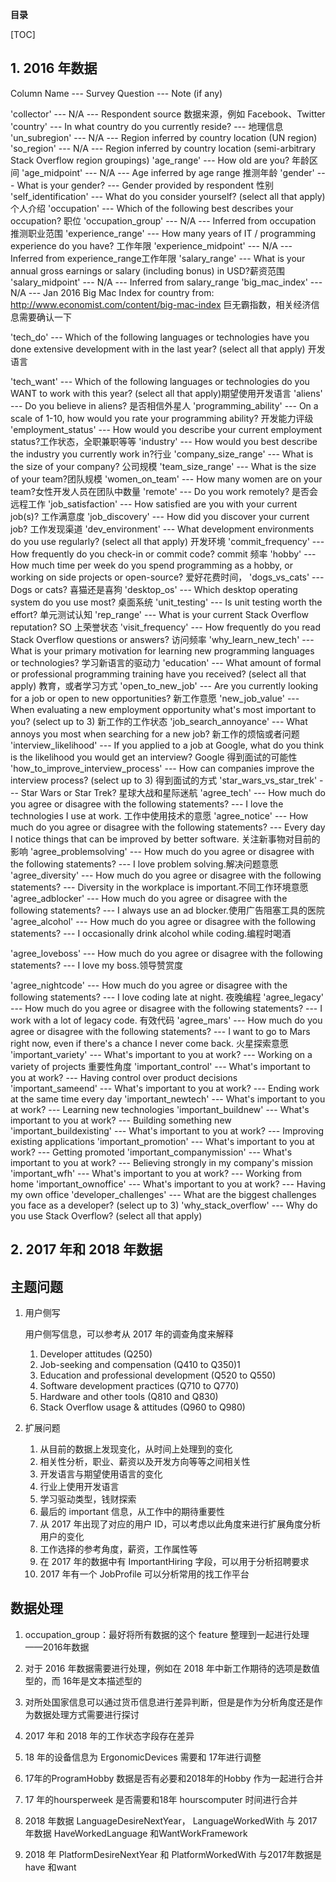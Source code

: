 **目录**

[TOC]

## 1. 2016 年数据

Column Name --- Survey Question --- Note (if any)

'collector' --- N/A --- Respondent source   数据来源，例如 Facebook、Twitter
'country' --- In what country do you currently reside? --- 地理信息
'un_subregion' --- N/A --- Region inferred by country location (UN region)
'so_region' --- N/A --- Region inferred by country location (semi-arbitrary Stack Overflow region groupings)
'age_range' --- How old are you? 年龄区间
'age_midpoint' --- N/A --- Age inferred by age range 推测年龄
'gender' --- What is your gender? --- Gender provided by respondent	性别
'self_identification' --- What do you consider yourself? (select all that apply)	个人介绍
'occupation' --- Which of the following best describes your occupation?	职位
'occupation_group' --- N/A --- Inferred from occupation  推测职业范围
'experience_range' --- How many years of IT / programming experience do you have? 工作年限
'experience_midpoint' --- N/A --- Inferred from experience_range工作年限
'salary_range' --- What is your annual gross earnings or salary (including bonus) in USD?薪资范围
'salary_midpoint' --- N/A --- Inferred from salary_range
'big_mac_index' --- N/A --- Jan 2016 Big Mac Index for country from: http://www.economist.com/content/big-mac-index  巨无霸指数，相关经济信息需要确认一下

'tech_do' --- Which of the following languages or technologies have you done extensive development with in the last year? (select all that apply)  开发语言

'tech_want' --- Which of the following languages or technologies do you WANT to work with this year? (select all that apply)期望使用开发语言
'aliens' --- Do you believe in aliens? 是否相信外星人
'programming_ability' --- On a scale of 1-10, how would you rate your programming ability? 开发能力评级
'employment_status' --- How would you describe your current employment status?工作状态，全职兼职等等
'industry' --- How would you best describe the industry you currently work in?行业
'company_size_range' --- What is the size of your company?	公司规模
'team_size_range' --- What is the size of your team?团队规模
'women_on_team' --- How many women are on your team?女性开发人员在团队中数量
'remote' --- Do you work remotely? 是否会远程工作
'job_satisfaction' --- How satisfied are you with your current job(s)?  工作满意度
'job_discovery' --- How did you discover your current job? 工作发现渠道
'dev_environment' --- What development environments do you use regularly? (select all that apply) 开发环境
'commit_frequency' --- How frequently do you check-in or commit code? commit 频率
'hobby' --- How much time per week do you spend programming as a hobby, or working on side projects or open-source? 爱好花费时间，
'dogs_vs_cats' --- Dogs or cats? 喜猫还是喜狗
'desktop_os' --- Which desktop operating system do you use most? 桌面系统
'unit_testing' --- Is unit testing worth the effort? 单元测试认知
'rep_range' --- What is your current Stack Overflow reputation?  SO 上荣誉状态
'visit_frequency' --- How frequently do you read Stack Overflow questions or answers? 访问频率
'why_learn_new_tech' --- What is your primary motivation for learning new programming languages or technologies? 学习新语言的驱动力
'education' --- What amount of formal or professional programming training have you received? (select all that apply) 教育，或者学习方式
'open_to_new_job' --- Are you currently looking for a job or open to new opportunities? 新工作意愿
'new_job_value' --- When evaluating a new employment opportunity what's most important to you? (select up to 3) 新工作的工作状态
'job_search_annoyance' --- What annoys you most when searching for a new job? 新工作的烦恼或者问题
'interview_likelihood' --- If you applied to a job at Google, what do you think is the likelihood you would get an interview? Google 得到面试的可能性
'how_to_improve_interview_process' --- How can companies improve the interview process? (select up to 3) 得到面试的方式
'star_wars_vs_star_trek' --- Star Wars or Star Trek? 星球大战和星际迷航
'agree_tech' --- How much do you agree or disagree with the following statements? --- I love the technologies I use at work. 工作中使用技术的意愿
'agree_notice' --- How much do you agree or disagree with the following statements? --- Every day I notice things that can be improved by better software.	关注新事物对目前的影响
'agree_problemsolving' --- How much do you agree or disagree with the following statements? --- I love problem solving.解决问题意愿
'agree_diversity' --- How much do you agree or disagree with the following statements? --- Diversity in the workplace is important.不同工作环境意愿
'agree_adblocker' --- How much do you agree or disagree with the following statements? --- I always use an ad blocker.使用广告阻塞工具的医院
'agree_alcohol' --- How much do you agree or disagree with the following statements? --- I occasionally drink alcohol while coding.编程时喝酒

'agree_loveboss' --- How much do you agree or disagree with the following statements? --- I love my boss.领导赞赏度

'agree_nightcode' --- How much do you agree or disagree with the following statements? --- I love coding late at night. 夜晚编程
'agree_legacy' --- How much do you agree or disagree with the following statements? --- I work with a lot of legacy code. 有效代码
'agree_mars' --- How much do you agree or disagree with the following statements? --- I want to go to Mars right now, even if there's a chance I never come back. 火星探索意愿
'important_variety' --- What's important to you at work? --- Working on a variety of projects 重要性角度
'important_control' --- What's important to you at work? --- Having control over product decisions
'important_sameend' --- What's important to you at work? --- Ending work at the same time every day
'important_newtech' --- What's important to you at work? --- Learning new technologies
'important_buildnew' --- What's important to you at work? --- Building something new
'important_buildexisting' --- What's important to you at work? --- Improving existing applications
'important_promotion' --- What's important to you at work? --- Getting promoted
'important_companymission' --- What's important to you at work? --- Believing strongly in my company's mission
'important_wfh' --- What's important to you at work? --- Working from home
'important_ownoffice' --- What's important to you at work? --- Having my own office
'developer_challenges' --- What are the biggest challenges you face as a developer? (select up to 3)
'why_stack_overflow' --- Why do you use Stack Overflow? (select all that apply)



## 2. 2017 年和 2018 年数据



## 主题问题

1. 用户侧写

   用户侧写信息，可以参考从 2017 年的调查角度来解释 

   1. Developer attitudes (Q250) 
   2. Job-seeking and compensation (Q410 to Q350)1 
   3. Education and professional development (Q520 to Q550) 
   4. Software development practices (Q710 to Q770) 
   5. Hardware and other tools (Q810 and Q830) 
   6. Stack Overflow usage & attitudes (Q960 to Q980) 

2. 扩展问题

   1. 从目前的数据上发现变化，从时间上处理到的变化
   2. 相关性分析，职业、薪资以及开发方向等等之间相关性
   3. 开发语言与期望使用语言的变化
   4. 行业上使用开发语言
   5. 学习驱动类型，钱财探索
   6. 最后的 important 信息，从工作中的期待重要性
   7. 从 2017 年出现了对应的用户 ID，可以考虑以此角度来进行扩展角度分析用户的变化
   8. 工作选择的参考角度，薪资，工作属性等
   9. 在 2017 年的数据中有 ImportantHiring 字段，可以用于分析招聘要求
   10. 2017 年有一个 JobProfile 可以分析常用的找工作平台

## 数据处理

1. occupation_group：最好将所有数据的这个 feature 整理到一起进行处理——2016年数据

2. 对于 2016 年数据需要进行处理，例如在 2018 年中新工作期待的选项是数值型的，而 16年是文本描述型的

3. 对所处国家信息可以通过货币信息进行差异判断，但是是作为分析角度还是作为数据处理方式需要进行探讨

4. 2017 年和 2018 年的工作状态字段存在差异

5. 18 年的设备信息为 ErgonomicDevices 需要和 17年进行调整

6. 17年的ProgramHobby 数据是否有必要和2018年的Hobby 作为一起进行合并

7. 17 年的hoursperweek 是否需要和18年 hourscomputer 时间进行合并

8. 2018 年数据 LanguageDesireNextYear， LanguageWorkedWith 与 2017年数据  HaveWorkedLanguage 和WantWorkFramework

9. 2018 年  PlatformDesireNextYear 和 PlatformWorkedWith 与2017年数据是 have 和want